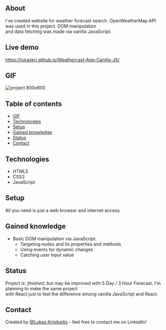 ## About

I've created website for weather forecast search. OpenWeatherMap API was used in this project. DOM manipulation\
and data fetching was made via vanilla JavaScript.

## Live demo

https://lukaskri.github.io/Weathercast-App-Canilla-JS/

## GIF 

![project 800x600](https://user-images.githubusercontent.com/23439837/123854277-2dc88500-d927-11eb-925e-cc6c0c610272.gif)

## Table of contents
* [GIF](#gif)
* [Technologies](#technologies)
* [Setup](#setup)
* [Gained knowledge](#gained-knowledge)
* [Status](#status)
* [Contact](#contact)

## Technologies
* HTML5
* CSS3
* JavaScript

## Setup
All you need is just a web browser and internet access.

## Gained knowledge
* Basic DOM manipulation via JavaScript:
  * Targeting nodes and its properties and methods
  * Using events for dynamic changes
  * Catching user input value

## Status
Project is: _finished_, but may be improved with 5 Day / 3 Hour Forecast. I'm planning to make the same project\
with React just to feel the difference among vanilla JavaScript and React.

## Contact
Created by [@Lukas Krisikaitis](https://www.linkedin.com/in/lukas-krisikaitis-44597a1b0/) - feel free to contact me on LinkedIn!
